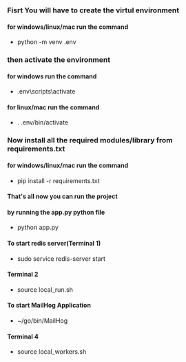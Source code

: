 ### Fisrt You will have to create the virtul environment
#### for windows/linux/mac run the command
- python -m venv .env

### then activate the environment
#### for windows run the command
- .env\scripts\activate
#### for linux/mac run the command
- . .env/bin/activate
### Now install all the required modules/library from requirements.txt
#### for windows/linux/mac run the command
- pip install -r requirements.txt

#### That's all now you can run the project
#### by running the app.py python file
- python app.py



#### To start redis server(Terminal 1)

- sudo service redis-server start

#### Terminal 2
- source local_run.sh

#### To start MailHog Application
- ~/go/bin/MailHog

#### Terminal 4
- source local_workers.sh